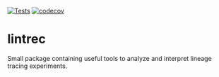 [![Tests](https://github.com/acorbat/lintrec/actions/workflows/run_tests.yml/badge.svg?branch=main)](https://github.com/acorbat/lintrec/actions/workflows/run_tests.yml)
[![codecov](https://codecov.io/gh/acorbat/lintrec/branch/master/graph/badge.svg)](https://codecov.io/gh/acorbat/lintrec)

# lintrec
Small package containing useful tools to analyze and interpret lineage tracing experiments.
